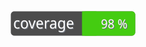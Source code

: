 [![Test Coverage](https://raw.githubusercontent.com/scipper/php-practice-wip/main/badge-coverage.svg)](https://packagist.org/packages/scipper/php-practice-wip)
